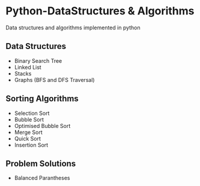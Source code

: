 # Python-DataStructures & Algorithms
Data structures and algorithms implemented in python

## Data Structures

* Binary Search Tree
* Linked List
* Stacks
* Graphs (BFS and DFS Traversal)

## Sorting Algorithms

* Selection Sort
* Bubble Sort
* Optimised Bubble Sort
* Merge Sort
* Quick Sort
* Insertion Sort

## Problem Solutions

* Balanced Parantheses

